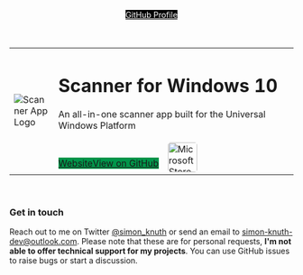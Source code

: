 <p align="center" style='margin-bottom:50px'><a href="https://github.com/simon-knuth/" class="btn" style='background:#000000; color:#FFFFFF; margin:0 auto'>GitHub Profile</a></p>
<table width="100%">
  <tr>
    <td width="15%">
      <image src='https://user-images.githubusercontent.com/50021001/112044278-ea04f900-8b49-11eb-8399-8499f6391e57.png' alt="Scanner App Logo"/>
    </td>
    <td width="85%">
      <h1>Scanner for Windows 10</h1>
      An all-in-one scanner app built for the Universal Windows Platform
      <br><br>
      <div style="display:flex; align-items:flex-end">
        <a href="http://simon-knuth.github.io/scanner" class="btn" style="background:#00954A;margin-bottom: 6px">Website</a>
        <a href="https://github.com/simon-knuth/scanner" class="btn" style="background:#00954A;margin-bottom: 6px">View on GitHub</a>
        <a href="https://www.microsoft.com/store/apps/9N438MZHD3ZF" style="margin-left:16px"><img src="https://i.imgur.com/aAWYhvm.png" height="52.39px" style="border-radius:0.3rem" alt="Microsoft Store App Download Badge"></a>
      </div>
    </td>
  </tr>
</table>
<br/>

### Get in touch
Reach out to me on Twitter <a href="https://twitter.com/simon_knuth">@simon_knuth</a> or send an email to <a href="mailto:simon-knuth-dev@outlook.com">simon-knuth-dev@outlook.com</a>. Please note that these are for personal requests, **I'm not able to offer technical support for my projects**. You can use GitHub issues to raise bugs or start a discussion.
